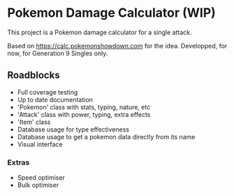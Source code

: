 # Pokemon Damage Calculator (WIP)

This project is a Pokemon damage calculator for a single attack.

Based on https://calc.pokemonshowdown.com for the idea. Developped, for now, for Generation 9 Singles only.

## Roadblocks
- Full coverage testing
- Up to date documentation
- 'Pokemon' class with stats, typing, nature, etc
- 'Attack' class with power, typing, extra effects
- 'Item' class
- Database usage for type effectiveness
- Database usage to get a pokemon data directly from its name
- Visual interface
### Extras
- Speed optimiser
- Bulk optimiser
